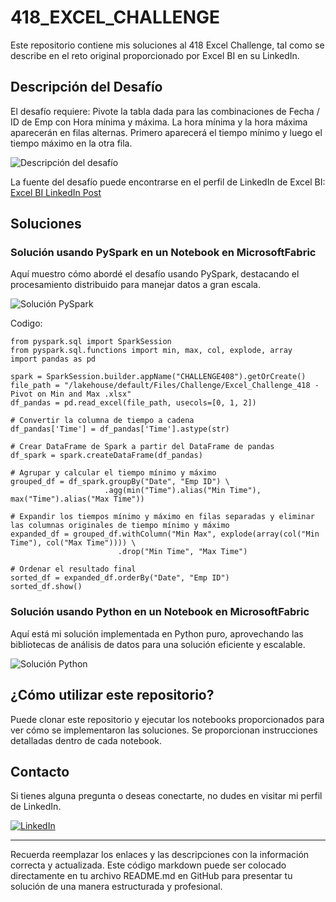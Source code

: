 # 418_EXCEL_CHALLENGE

Este repositorio contiene mis soluciones al 418 Excel Challenge, tal como se describe en el reto original proporcionado por Excel BI en su LinkedIn.

## Descripción del Desafío

El desafío requiere:
Pivote la tabla dada para las combinaciones de Fecha / ID de Emp con Hora mínima y máxima. La hora mínima y la hora máxima aparecerán en filas alternas. Primero aparecerá el tiempo mínimo y luego el tiempo máximo en la otra fila.

![Descripción del desafío](https://github.com/cristobalsalcedo90/BI_Challenges/blob/c9961e9a15f3befbee69580e10b67febac26e815/418_EXCEL_CHALLENGE/Files/ExcelBi.png)

La fuente del desafío puede encontrarse en el perfil de LinkedIn de Excel BI: [Excel BI LinkedIn Post](https://www.linkedin.com/posts/excelbi_excel-challenge-problem-activity-7176789688647573505-0c2a?utm_source=share&utm_medium=member_desktop)

## Soluciones

### Solución usando PySpark en un Notebook en MicrosoftFabric

Aquí muestro cómo abordé el desafío usando PySpark, destacando el procesamiento distribuido para manejar datos a gran escala.

![Solución PySpark](https://github.com/cristobalsalcedo90/BI_Challenges/blob/c9961e9a15f3befbee69580e10b67febac26e815/418_EXCEL_CHALLENGE/Files/418_EXCEL_CHALLENGE_PySpark.png)

Codigo:
```
from pyspark.sql import SparkSession
from pyspark.sql.functions import min, max, col, explode, array
import pandas as pd

spark = SparkSession.builder.appName("CHALLENGE408").getOrCreate()
file_path = "/lakehouse/default/Files/Challenge/Excel_Challenge_418 - Pivot on Min and Max .xlsx"
df_pandas = pd.read_excel(file_path, usecols=[0, 1, 2])

# Convertir la columna de tiempo a cadena
df_pandas['Time'] = df_pandas['Time'].astype(str)

# Crear DataFrame de Spark a partir del DataFrame de pandas
df_spark = spark.createDataFrame(df_pandas)

# Agrupar y calcular el tiempo mínimo y máximo
grouped_df = df_spark.groupBy("Date", "Emp ID") \
                     .agg(min("Time").alias("Min Time"), max("Time").alias("Max Time"))

# Expandir los tiempos mínimo y máximo en filas separadas y eliminar las columnas originales de tiempo mínimo y máximo
expanded_df = grouped_df.withColumn("Min Max", explode(array(col("Min Time"), col("Max Time")))) \
                        .drop("Min Time", "Max Time")

# Ordenar el resultado final
sorted_df = expanded_df.orderBy("Date", "Emp ID")
sorted_df.show()

```

### Solución usando Python en un Notebook en MicrosoftFabric

Aquí está mi solución implementada en Python puro, aprovechando las bibliotecas de análisis de datos para una solución eficiente y escalable.

![Solución Python](https://github.com/cristobalsalcedo90/BI_Challenges/blob/c9961e9a15f3befbee69580e10b67febac26e815/418_EXCEL_CHALLENGE/Files/418_EXCEL_CHALLENGE_Python.png)

## ¿Cómo utilizar este repositorio?

Puede clonar este repositorio y ejecutar los notebooks proporcionados para ver cómo se implementaron las soluciones. Se proporcionan instrucciones detalladas dentro de cada notebook.

## Contacto

Si tienes alguna pregunta o deseas conectarte, no dudes en visitar mi perfil de LinkedIn.

[![LinkedIn](https://img.shields.io/badge/LinkedIn-Cristobal%20Salcedo-blue)](https://www.linkedin.com/in/cristobal-salcedo)

---

Recuerda reemplazar los enlaces y las descripciones con la información correcta y actualizada. Este código markdown puede ser colocado directamente en tu archivo README.md en GitHub para presentar tu solución de una manera estructurada y profesional.
